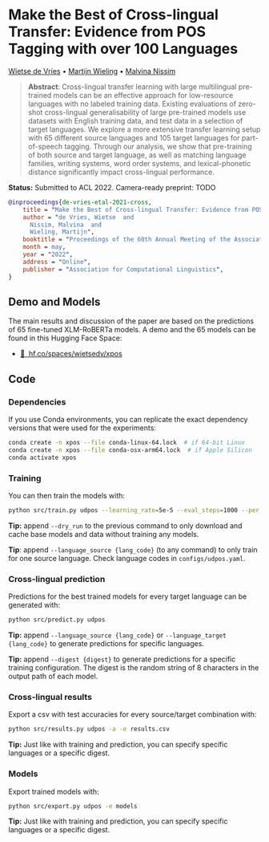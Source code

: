 
# Make the Best of Cross-lingual Transfer: Evidence from POS Tagging with over 100 Languages

[Wietse de Vries](https://scholar.google.nl/citations?user=gZkWURYAAAAJ) •
[Martijn Wieling](https://scholar.google.nl/citations?user=Fzv0QJAAAAAJ) •
[Malvina Nissim](https://scholar.google.nl/citations?user=hnTpEOAAAAAJ)

 > **Abstract**: Cross-lingual transfer learning with large multilingual pre-trained models can be an effective approach for low-resource languages with no labeled training data. Existing evaluations of zero-shot cross-lingual generalisability of large pre-trained models use datasets with English training data, and test data in a selection of target languages. We explore a more extensive transfer learning setup with 65 different source languages and 105 target languages for part-of-speech tagging. Through our analysis, we show that pre-training of both source and target language, as well as matching language families, writing systems, word order systems, and lexical-phonetic distance significantly impact cross-lingual performance. 

**Status:** Submitted to ACL 2022. Camera-ready preprint: TODO

```bibtex
@inproceedings{de-vries-etal-2021-cross,
    title = "Make the Best of Cross-lingual Transfer: Evidence from POS Tagging with over 100 Languages",
    author = "de Vries, Wietse  and
      Nissim, Malvina  and
      Wieling, Martijn",
    booktitle = "Proceedings of the 60th Annual Meeting of the Association for Computational Linguistics",
    month = may,
    year = "2022",
    address = "Online",
    publisher = "Association for Computational Linguistics",
}
```

## Demo and Models

The main results and discussion of the paper are based on the predictions of 65 fine-tuned XLM-RoBERTa models. A demo and the 65 models can be found in this Hugging Face Space:

- [🤗&nbsp; hf.co/spaces/wietsedv/xpos](https://huggingface.co/spaces/wietsedv/xpos)


## Code

### Dependencies
If you use Conda environments, you can replicate the exact dependency versions that were used for the experiments:

```bash
conda create -n xpos --file conda-linux-64.lock  # if 64-bit Linux
conda create -n xpos --file conda-osx-arm64.lock  # if Apple Silicon
conda activate xpos
```

### Training
You can then train the models with:

```bash
python src/train.py udpos --learning_rate=5e-5 --eval_steps=1000 --per_device_batch_size=10 --max_steps=1000 --multi
```

**Tip:** append `--dry_run` to the previous command to only download and cache base models and data without training any models.

**Tip**: append `--language_source {lang_code}` (to any command) to only train for one source language. Check language codes in `configs/udpos.yaml`.

### Cross-lingual prediction

Predictions for the best trained models for every target language can be generated with:

```bash
python src/predict.py udpos
```

**Tip:** append `--language_source {lang_code}` or `--language_target {lang_code}` to generate predictions for specific languages.

**Tip:** append `--digest {digest}` to generate predictions for a specific training configuration. The digest is the random string of 8 characters in the output path of each model.

### Cross-lingual results

Export a csv with test accuracies for every source/target combination with:

```bash
python src/results.py udpos -a -e results.csv
```

**Tip:** Just like with training and prediction, you can specify specific languages or a specific digest.

### Models

Export trained models with:

```bash
python src/export.py udpos -e models
```

**Tip:** Just like with training and prediction, you can specify specific languages or a specific digest.
